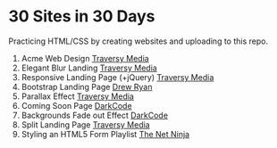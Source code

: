 # 30 Sites in 30 Days

Practicing HTML/CSS by creating websites and uploading to this repo.

1.  Acme Web Design [Traversy Media](https://www.youtube.com/watch?v=Wm6CUkswsNw)
2.  Elegant Blur Landing [Traversy Media](https://www.youtube.com/watch?v=HZv8YHYUHTU)
3.  Responsive Landing Page (+jQuery) [Traversy Media](https://www.youtube.com/watch?v=GJXXf3_dcng)
4.  Bootstrap Landing Page [Drew Ryan](https://www.youtube.com/watch?v=Zn64_IVLO88)
5.  Parallax Effect [Traversy Media](https://www.youtube.com/watch?v=JttTcnidSdQ)
6.  Coming Soon Page [DarkCode](https://www.youtube.com/watch?v=uoMkz1cXOcY&t)
7.  Backgrounds Fade out Effect [DarkCode](https://www.youtube.com/watch?v=Vr4Ay4td3xU)
8.  Split Landing Page [Traversy Media](https://www.youtube.com/watch?v=oRmQN244Ir0)
9.  Styling an HTML5 Form Playlist [The Net Ninja](https://www.youtube.com/playlist?list=PL4cUxeGkcC9g5_p_BVUGWykHfqx6bb7qK)

